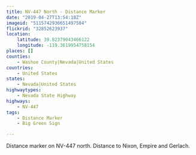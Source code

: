 ```yaml
---
title: NV-447 North - Distance Marker
date: "2019-04-27T13:54:18Z"
imageid: "5115742936651497504"
flickrid: "32852623937"
location:
    latitude: 39.82379043466122
    longitude: -119.3619954758154
places: []
counties:
    - Washoe County|Nevada|United States
countries:
    - United States
states:
    - Nevada|United States
highwaytypes:
    - Nevada State Highway
highways:
    - NV-447
tags:
    - Distance Marker
    - Big Green Sign

---
```

Distance marker on NV-447 north.  Distance to Nixon, Empire and Gerlach.